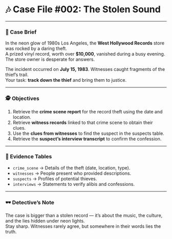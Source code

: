 # 🎶 Case File #002: The Stolen Sound

---

### 📖 Case Brief
In the neon glow of 1980s Los Angeles, the **West Hollywood Records** store was rocked by a daring theft.  
A prized vinyl record, worth over **$10,000**, vanished during a busy evening. The store owner is desperate for answers.  

The incident occurred on **July 15, 1983**. Witnesses caught fragments of the thief’s trail.  
Your task: **track down the thief** and bring them to justice.  

---

### 🕵️ Objectives
1. Retrieve the **crime scene report** for the record theft using the date and location.  
2. Retrieve **witness records** linked to that crime scene to obtain their clues.  
3. Use the **clues from witnesses** to find the suspect in the suspects table.  
4. Retrieve the **suspect’s interview transcript** to confirm the confession.  

---

### 📂 Evidence Tables
- `crime_scene` → Details of the theft (date, location, type).  
- `witnesses` → People present who provided descriptions.  
- `suspects` → Profiles of potential thieves.  
- `interviews` → Statements to verify alibis and confessions.  

---

### 🕶️ Detective’s Note
The case is bigger than a stolen record — it’s about the music, the culture, and the lies hidden under neon lights.  
Stay sharp. Witnesses rarely agree, but somewhere in their words lies the truth.  
